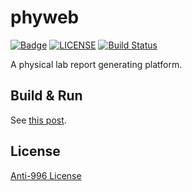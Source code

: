 phyweb
========

[![Badge](https://img.shields.io/badge/link-996.icu-%23FF4D5B.svg)](https://996.icu/#/en_US)
[![LICENSE](https://img.shields.io/badge/license-Anti%20996-blue.svg)](https://github.com/996icu/996.ICU/blob/master/LICENSE)
[![Build Status](https://travis-ci.org/buaa-2016/phyweb.svg?branch=master)](https://travis-ci.org/buaa-2016/phyweb)

A physical lab report generating platform.

Build & Run
--------

See [this post](https://www.zybuluo.com/y3667931/note/1447675).

License
--------

[Anti-996 License](https://github.com/996icu/996.ICU/blob/master/LICENSE)

